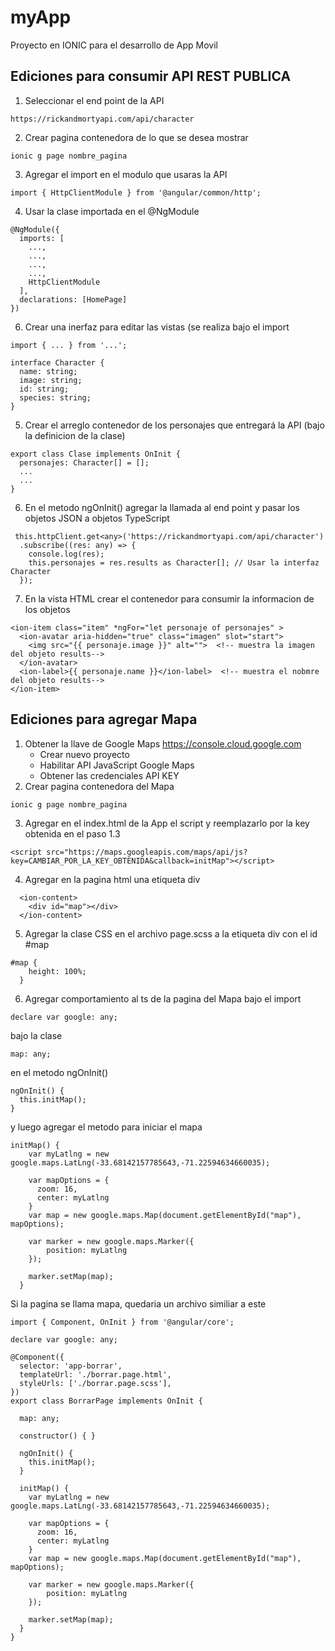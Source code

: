 # myApp
Proyecto en IONIC para el desarrollo de App Movil

## Ediciones para consumir API REST PUBLICA
1. Seleccionar el end point de la API
```
https://rickandmortyapi.com/api/character
```
2. Crear pagina contenedora de lo que se desea mostrar
```
ionic g page nombre_pagina
```
3. Agregar el import en el modulo que usaras la API
```
import { HttpClientModule } from '@angular/common/http';
```
4. Usar la clase importada en el @NgModule
```
@NgModule({
  imports: [
    ...,
    ...,
    ...,
    ...,
    HttpClientModule
  ],
  declarations: [HomePage]
})
```
6. Crear una inerfaz para editar las vistas (se realiza bajo el import
```
import { ... } from '...';

interface Character {
  name: string;
  image: string;
  id: string;
  species: string;
}

```
5. Crear el arreglo contenedor de los personajes que entregará la API (bajo la definicion de la clase)
```
export class Clase implements OnInit {
  personajes: Character[] = [];
  ...
  ...
}
```
6. En el metodo ngOnInit() agregar la llamada al end point y pasar los objetos JSON a objetos TypeScript
```
 this.httpClient.get<any>('https://rickandmortyapi.com/api/character')
  .subscribe((res: any) => {
    console.log(res);
    this.personajes = res.results as Character[]; // Usar la interfaz Character
  });
```
7. En la vista HTML crear el contenedor para consumir la informacion de los objetos
```
<ion-item class="item" *ngFor="let personaje of personajes" >
  <ion-avatar aria-hidden="true" class="imagen" slot="start">
    <img src="{{ personaje.image }}" alt="">  <!-- muestra la imagen del objeto results-->
  </ion-avatar>
  <ion-label>{{ personaje.name }}</ion-label>  <!-- muestra el nobmre del objeto results-->
</ion-item>
```


## Ediciones para agregar Mapa
1. Obtener la llave de Google Maps https://console.cloud.google.com
   - Crear nuevo proyecto
   - Habilitar API JavaScript Google Maps
   - Obtener las credenciales API KEY
2. Crear pagina contenedora del Mapa
```
ionic g page nombre_pagina
```
3. Agregar en el index.html de la App el script y reemplazarlo por la key obtenida en el paso 1.3
```
<script src="https://maps.googleapis.com/maps/api/js?key=CAMBIAR_POR_LA_KEY_OBTENIDA&callback=initMap"></script>
```
4. Agregar en la pagina html una etiqueta div
```
  <ion-content>
    <div id="map"></div>
  </ion-content>
```
5. Agregar la clase CSS en el archivo page.scss a la etiqueta div con el id #map
```
#map {
    height: 100%;
  }
```
6. Agregar comportamiento al ts de la pagina del Mapa
bajo el import
```
declare var google: any; 
```
bajo la clase
```
map: any;
```

en el metodo ngOnInit()
```
ngOnInit() {
  this.initMap();
}
```

y luego agregar el metodo para iniciar el mapa
```
initMap() {
    var myLatlng = new google.maps.LatLng(-33.68142157785643,-71.22594634660035);
    
    var mapOptions = {
      zoom: 16,
      center: myLatlng
    }
    var map = new google.maps.Map(document.getElementById("map"), mapOptions);
    
    var marker = new google.maps.Marker({
        position: myLatlng
    });
    
    marker.setMap(map);
  }
```

Si la pagina se llama mapa, quedaria un archivo similiar a este
```
import { Component, OnInit } from '@angular/core';

declare var google: any;

@Component({
  selector: 'app-borrar',
  templateUrl: './borrar.page.html',
  styleUrls: ['./borrar.page.scss'],
})
export class BorrarPage implements OnInit {

  map: any;

  constructor() { }

  ngOnInit() {
    this.initMap();
  }

  initMap() {
    var myLatlng = new google.maps.LatLng(-33.68142157785643,-71.22594634660035);
    
    var mapOptions = {
      zoom: 16,
      center: myLatlng
    }
    var map = new google.maps.Map(document.getElementById("map"), mapOptions);
    
    var marker = new google.maps.Marker({
        position: myLatlng
    });
    
    marker.setMap(map);
  }
}
```  
